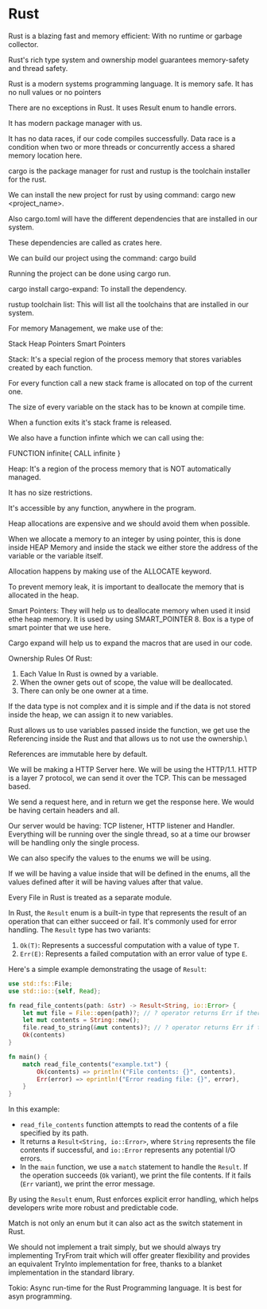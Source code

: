 # Rust

Rust is a blazing fast and memory efficient: With no runtime or garbage collector.

Rust's rich type system and ownership model guarantees memory-safety and thread safety.

Rust is a modern systems programming language. It is memory safe. It has no null values or no pointers

There are no exceptions in Rust. It uses Result enum to handle errors.

It has modern package manager with us.

It has no data races, if our code compiles successfully. Data race is a condition when two or more threads or concurrently access a shared memory location here.

cargo is the package manager for rust and rustup is the toolchain installer for the rust.

We can install the new project for rust by using command: cargo new <project_name>.

Also cargo.toml will have the different dependencies that are installed in our system.

These dependencies are called as crates here.

We can build our project using the command: cargo build

Running the project can be done using cargo run.

cargo install cargo-expand: To install the dependency.

rustup toolchain list: This will list all the toolchains that are installed in our system.

For memory Management, we make use of the:

Stack
Heap
Pointers
Smart Pointers

Stack: It's a special region of the process memory that stores variables created by each function.

For every function call a new stack frame is allocated on top of the current one.

The size of every variable on the stack has to be known at compile time.

When a function exits it's stack frame is released.

We also have a function infinte which we can call using the:

FUNCTION infinite{
    CALL infinite
}

Heap: It's a region of the process memory that is NOT automatically managed.

It has no size restrictions.

It's accessible by any function, anywhere in the program.

Heap allocations are expensive and we should avoid them when possible.

When we allocate a memory to an integer by using pointer, this is done inside HEAP Memory and inside the stack we either store the address of the variable or the variable itself.

Allocation happens by making use of the ALLOCATE keyword.

To prevent memory leak, it is important to deallocate the memory that is allocated in the heap.

Smart Pointers: They will help us to deallocate memory when used it insid ethe heap memory. It is used by using SMART_POINTER 8. Box is a type of smart pointer that we use here.

Cargo expand will help us to expand the macros that are used in our code.

Ownership Rules Of Rust:

1. Each Value In Rust is owned by a variable.
2. When the owner gets out of scope, the value will be deallocated.
3. There can only be one owner at a time.

If the data type is not complex and it is simple and if the data is not stored inside the heap, we can assign it to new variables.

Rust allows us to use variables passed inside the function, we get use the Referencing inside the Rust and that allows us to not use the ownership.\

References are immutable here by default.

We will be making a HTTP Server here. We will be using the HTTP/1.1. HTTP is a layer 7 protocol, we can send it over the TCP. This can be messaged based.

We send a request here, and in return we get the response here. We would be having certain headers and all.

Our server would be having: TCP listener, HTTP listener and Handler. Everything will be running over the single thread, so at a time our browser will be handling only the single process.

We can also specify the values to the enums we will be using.

If we will be having a value inside that will be defined in the enums, all the values defined after it will be having values after that value.

Every File in Rust is treated as a separate module.

In Rust, the `Result` enum is a built-in type that represents the result of an operation that can either succeed or fail. It's commonly used for error handling. The `Result` type has two variants:

1. `Ok(T)`: Represents a successful computation with a value of type `T`.
2. `Err(E)`: Represents a failed computation with an error value of type `E`.

Here's a simple example demonstrating the usage of `Result`:

```rust
use std::fs::File;
use std::io::{self, Read};

fn read_file_contents(path: &str) -> Result<String, io::Error> {
    let mut file = File::open(path)?; // ? operator returns Err if there's an error opening the file
    let mut contents = String::new();
    file.read_to_string(&mut contents)?; // ? operator returns Err if there's an error reading the file
    Ok(contents)
}

fn main() {
    match read_file_contents("example.txt") {
        Ok(contents) => println!("File contents: {}", contents),
        Err(error) => eprintln!("Error reading file: {}", error),
    }
}
```

In this example:
- `read_file_contents` function attempts to read the contents of a file specified by its path.
- It returns a `Result<String, io::Error>`, where `String` represents the file contents if successful, and `io::Error` represents any potential I/O errors.
- In the `main` function, we use a `match` statement to handle the `Result`. If the operation succeeds (`Ok` variant), we print the file contents. If it fails (`Err` variant), we print the error message.

By using the `Result` enum, Rust enforces explicit error handling, which helps developers write more robust and predictable code.

Match is not only an enum but it can also act as the switch statement in Rust.

We should not implement a trait simply, but we should always try implementing TryFrom trait which will offer greater flexibility and provides an equivalent TryInto implementation for free, thanks to a blanket implementation in the standard library.

Tokio: Async run-time for the Rust Programming language. It is best for asyn programming.
